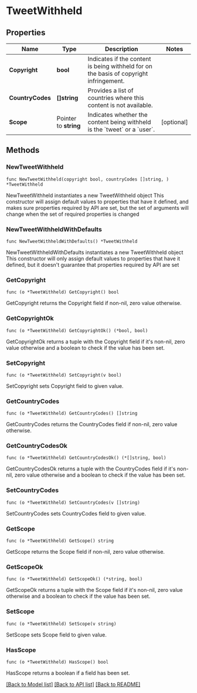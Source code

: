 # TweetWithheld

## Properties

Name | Type | Description | Notes
------------ | ------------- | ------------- | -------------
**Copyright** | **bool** | Indicates if the content is being withheld for on the basis of copyright infringement. | 
**CountryCodes** | **[]string** | Provides a list of countries where this content is not available. | 
**Scope** | Pointer to **string** | Indicates whether the content being withheld is the &#x60;tweet&#x60; or a &#x60;user&#x60;. | [optional] 

## Methods

### NewTweetWithheld

`func NewTweetWithheld(copyright bool, countryCodes []string, ) *TweetWithheld`

NewTweetWithheld instantiates a new TweetWithheld object
This constructor will assign default values to properties that have it defined,
and makes sure properties required by API are set, but the set of arguments
will change when the set of required properties is changed

### NewTweetWithheldWithDefaults

`func NewTweetWithheldWithDefaults() *TweetWithheld`

NewTweetWithheldWithDefaults instantiates a new TweetWithheld object
This constructor will only assign default values to properties that have it defined,
but it doesn't guarantee that properties required by API are set

### GetCopyright

`func (o *TweetWithheld) GetCopyright() bool`

GetCopyright returns the Copyright field if non-nil, zero value otherwise.

### GetCopyrightOk

`func (o *TweetWithheld) GetCopyrightOk() (*bool, bool)`

GetCopyrightOk returns a tuple with the Copyright field if it's non-nil, zero value otherwise
and a boolean to check if the value has been set.

### SetCopyright

`func (o *TweetWithheld) SetCopyright(v bool)`

SetCopyright sets Copyright field to given value.


### GetCountryCodes

`func (o *TweetWithheld) GetCountryCodes() []string`

GetCountryCodes returns the CountryCodes field if non-nil, zero value otherwise.

### GetCountryCodesOk

`func (o *TweetWithheld) GetCountryCodesOk() (*[]string, bool)`

GetCountryCodesOk returns a tuple with the CountryCodes field if it's non-nil, zero value otherwise
and a boolean to check if the value has been set.

### SetCountryCodes

`func (o *TweetWithheld) SetCountryCodes(v []string)`

SetCountryCodes sets CountryCodes field to given value.


### GetScope

`func (o *TweetWithheld) GetScope() string`

GetScope returns the Scope field if non-nil, zero value otherwise.

### GetScopeOk

`func (o *TweetWithheld) GetScopeOk() (*string, bool)`

GetScopeOk returns a tuple with the Scope field if it's non-nil, zero value otherwise
and a boolean to check if the value has been set.

### SetScope

`func (o *TweetWithheld) SetScope(v string)`

SetScope sets Scope field to given value.

### HasScope

`func (o *TweetWithheld) HasScope() bool`

HasScope returns a boolean if a field has been set.


[[Back to Model list]](../README.md#documentation-for-models) [[Back to API list]](../README.md#documentation-for-api-endpoints) [[Back to README]](../README.md)


